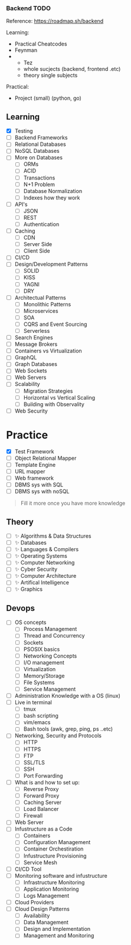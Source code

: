 ### Backend TODO

Reference: https://roadmap.sh/backend

Learning:
- Practical Cheatcodes
- Feynman
- - Tez 
  - whole sucjects (backend, frontend .etc)
  - theory single subjects 

Practical:
- Project (small) (python, go)

## Learning

- [x] Testing
- [ ] Backend Frameworks
- [ ] Relational Databases
- [ ] NoSQL Databases
- [ ] More on Databases
  - [ ] ORMs
  - [ ] ACID
  - [ ] Transactions
  - [ ] N+1 Problem
  - [ ] Database Normalization
  - [ ] Indexes how they work
- [ ] API's
  - [ ] JSON 
  - [ ] REST
  - [ ] Authentication
- [ ] Caching
  - [ ] CDN
  - [ ] Server Side
  - [ ] Client Side
- [ ] CI/CD
- [ ] Design/Development Patterns
  - [ ] SOLID
  - [ ] KISS
  - [ ] YAGNI
  - [ ] DRY
- [ ] Architectual Patterns
  - [ ] Monolithic Patterns
  - [ ] Microservices
  - [ ] SOA
  - [ ] CQRS and Event Sourcing 
  - [ ] Serverless
- [ ] Search Engines
- [ ] Message Brokers
- [ ] Containers vs Virtualization
- [ ] GraphQL
- [ ] Graph Databases
- [ ] Web Sockets
- [ ] Web Servers
- [ ] Scalability
  - [ ] Migration Strategies
  - [ ] Horizontal vs Vertical Scaling
  - [ ] Building with Observality
- [ ] Web Security

# Practice

- [x] Test Framework
- [ ] Object Relational Mapper
- [ ] Template Engine
- [ ] URL mapper
- [ ] Web framework
- [ ] DBMS sys with SQL
- [ ] DBMS sys with noSQL

> Fill it more once you have more knowledge


## Theory

- [ ] ✨ Algorithms & Data Structures
- [ ] ✨ Databases
- [ ] ✨ Languages & Compilers
- [ ] ✨ Operating Systems
- [ ] ✨ Computer Networking
- [ ] ✨ Cyber Security
- [ ] ✨ Computer Architecture 
- [ ] ✨ Artifical Intelligence
- [ ] ✨ Graphics

## Devops

- [ ] OS concepts
  - [ ] Process Management
  - [ ] Thread and Concurrency
  - [ ] Sockets
  - [ ] PSOSIX basics
  - [ ] Networking Concepts
  - [ ] I/O management
  - [ ] Virtualization
  - [ ] Memory/Storage
  - [ ] File Systems
  - [ ] Service Management
- [ ] Administration Knowledge with a OS (linux)
- [ ] Live in terminal
  - [ ] tmux
  - [ ] bash scripting
  - [ ] vim/emacs
  - [ ] Bash tools (awk, grep, ping, ps ..etc)
- [ ] Networking, Security and Protocols
  - [ ] HTTP
  - [ ] HTTPS
  - [ ] FTP
  - [ ] SSL/TLS
  - [ ] SSH
  - [ ] Port Forwarding
- [ ] What is and how to set up:
    - [ ] Reverse Proxy
    - [ ] Forward Proxy
    - [ ] Caching Server
    - [ ] Load Balancer
    - [ ] Firewall
 - [ ] Web Server
 - [ ] Infustructure as a Code
    - [ ] Containers
    - [ ] Configuration Management
    - [ ] Container Orchestiration
    - [ ] Infustructure Provisioning
    - [ ] Service Mesh
 - [ ] CI/CD Tool
 - [ ] Monitoring software and infustructure
    - [ ] Infrastructure Monitoring
    - [ ] Application Monitoring
    - [ ] Logs Management 
 - [ ] Cloud Providers
 - [ ] Cloud Design Patterns
    - [ ] Availability
    - [ ] Data Management
    - [ ] Design and Implementation
    - [ ] Management and Monitoring
